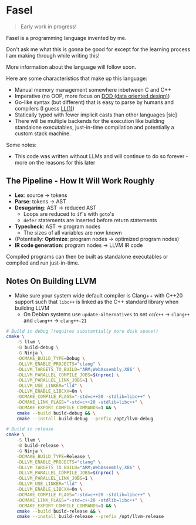 # Fasel

> Early work in progress!

Fasel is a programming language invented by me.

Don't ask me what this is gonna be good for except for the learning process I am making through while writing this!

More information about the language will follow soon.

Here are some characteristics that make up this language:

* Manual memory management somewhere inbetween C and C++
* Imperative (no OOP, more focus on [DOD (data oriented design)](https://en.wikipedia.org/wiki/Data-oriented_design))
* Go-like syntax (but different) that is easy to parse by humans and compilers (I guess [LL(1)](https://en.wikipedia.org/wiki/LL_parser))
* Statically typed with fewer implicit casts than other languages [sic]
* There will be multiple backends for the execution like building standalone executables, just-in-time compilation and potentially a custom stack machine.

Some notes:
* This code was written without LLMs and will continue to do so forever - more on the reasons for this later

## The Pipeline - How It Will Work Roughly

* **Lex**: source → tokens
* **Parse**: tokens → AST
* **Desugaring**: AST → reduced AST
    * Loops are reduced to `if`'s with `goto`'s
    * `defer` statements are inserted before return statements
* **Typecheck**: AST → program nodes
    * The sizes of all variables are now known
* (Potentially: **Optimize**: program nodes → optimized program nodes)
* **IR code generation**: program nodes → LLVM IR code

Compiled programs can then be built as standalone executables or compiled and run just-in-time.

## Notes On Building LLVM

* Make sure your system wide default compiler is Clang++ with C++20 support such that `libc++` is linked as the C++ standard library when building LLVM
    * On Debian systems use `update-alternatives` to set `cc`/`c++` → `clang++` and `clang++` → `clang++-21`

```bash
# Build in debug (requires substantially more disk space!)
cmake \
    -S llvm \
    -B build-debug \
    -G Ninja \
    -DCMAKE_BUILD_TYPE=Debug \
    -DLLVM_ENABLE_PROJECTS="clang" \
    -DLLVM_TARGETS_TO_BUILD="ARM;WebAssembly;X86" \
    -DLLVM_PARALLEL_COMPILE_JOBS=$(nproc) \
    -DLLVM_PARALLEL_LINK_JOBS=1 \
    -DLLVM_USE_LINKER="lld" \
    -DLLVM_ENABLE_LIBCXX=On \
    -DCMAKE_COMPILE_FLAGS="-std=c++20 -stdlib=libc++" \
    -DCMAKE_LINK_FLAGS="-std=c++20 -stdlib=libc++" \
    -DCMAKE_EXPORT_COMPILE_COMMANDS=1 && \
    cmake --build build-debug && \
    cmake --install build-debug --prefix /opt/llvm-debug

# Build in release
cmake \
    -S llvm \
    -B build-release \
    -G Ninja \
    -DCMAKE_BUILD_TYPE=Release \
    -DLLVM_ENABLE_PROJECTS="clang" \
    -DLLVM_TARGETS_TO_BUILD="ARM;WebAssembly;X86" \
    -DLLVM_PARALLEL_COMPILE_JOBS=$(nproc) \
    -DLLVM_PARALLEL_LINK_JOBS=1 \
    -DLLVM_USE_LINKER="lld" \
    -DLLVM_ENABLE_LIBCXX=On \
    -DCMAKE_COMPILE_FLAGS="-std=c++20 -stdlib=libc++" \
    -DCMAKE_LINK_FLAGS="-std=c++20 -stdlib=libc++" \
    -DCMAKE_EXPORT_COMPILE_COMMANDS=1 && \
    cmake --build build-release && \
    cmake --install build-release --prefix /opt/llvm-release
```
